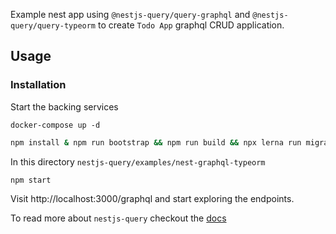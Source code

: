 Example nest app using `@nestjs-query/query-graphql` and `@nestjs-query/query-typeorm` to create `Todo App` graphql CRUD application.

## Usage

### Installation

Start the backing services

```
docker-compose up -d
```

```sh
npm install & npm run bootstrap && npm run build && npx lerna run migrate:up && npx lerna run seed
```

In this directory `nestjs-query/examples/nest-graphql-typeorm`

```
npm start
```

Visit http://localhost:3000/graphql and start exploring the endpoints.

To read more about `nestjs-query` checkout the [docs](http://localhost:3001/nestjs-query/docs/introduction/getting-started)


